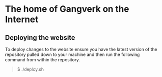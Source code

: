 # The home of Gangverk on the Internet

## Deploying the website

To deploy changes to the website ensure you have the latest version of the repository pulled down to your machine and then run the following command from within the repository.

> $ ./deploy.sh
